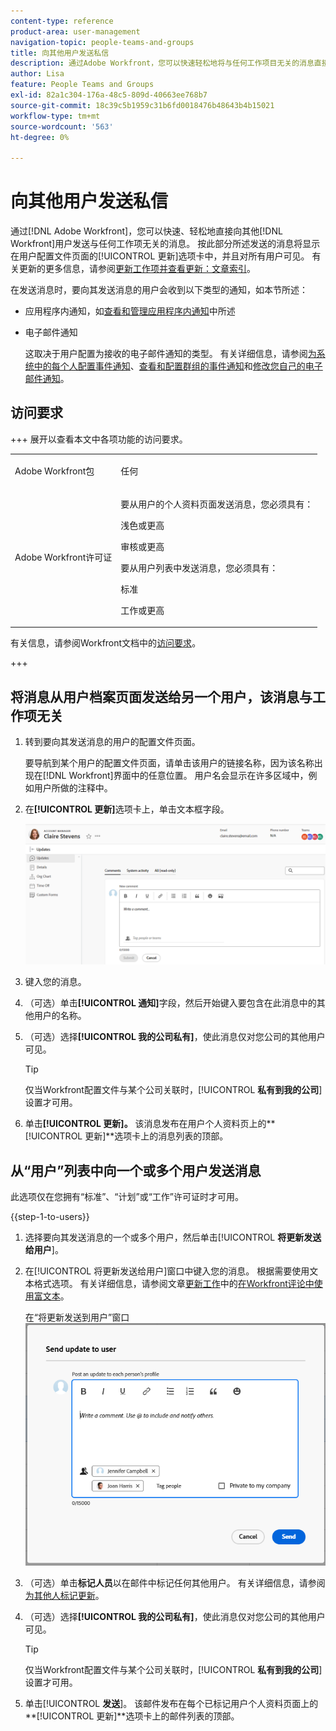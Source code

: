 ```yaml
---
content-type: reference
product-area: user-management
navigation-topic: people-teams-and-groups
title: 向其他用户发送私信
description: 通过Adobe Workfront，您可以快速轻松地将与任何工作项目无关的消息直接发送给其他Workfront用户。
author: Lisa
feature: People Teams and Groups
exl-id: 82a1c304-176a-48c5-809d-40663ee768b7
source-git-commit: 18c39c5b1959c31b6fd0018476b48643b4b15021
workflow-type: tm+mt
source-wordcount: '563'
ht-degree: 0%

---
```


# 向其他用户发送私信

通过[!DNL Adobe Workfront]，您可以快速、轻松地直接向其他[!DNL Workfront]用户发送与任何工作项无关的消息。 按此部分所述发送的消息将显示在用户配置文件页面的[!UICONTROL 更新]选项卡中，并且对所有用户可见。 有关更新的更多信息，请参阅[更新工作项并查看更新：文章索引](../../workfront-basics/updating-work-items-and-viewing-updates/update-work-items-and-view-updates.md)。

在发送消息时，要向其发送消息的用户会收到以下类型的通知，如本节所述：

* 应用程序内通知，如[查看和管理应用程序内通知](../../workfront-basics/using-notifications/view-and-manage-in-app-notifications.md)中所述
* 电子邮件通知

  这取决于用户配置为接收的电子邮件通知的类型。 有关详细信息，请参阅[为系统中的每个人配置事件通知](../../administration-and-setup/manage-workfront/emails/configure-event-notifications-for-everyone-in-the-system.md)、[查看和配置群组的事件通知](../../administration-and-setup/manage-groups/create-and-manage-groups/view-and-configure-event-notifications-group.md)和[修改您自己的电子邮件通知](../../workfront-basics/using-notifications/activate-or-deactivate-your-own-event-notifications.md)。

## 访问要求

+++ 展开以查看本文中各项功能的访问要求。

<table style="table-layout:auto"> 
 <col> 
 <col> 
 <tbody> 
  <tr> 
   <td>Adobe Workfront包</td> 
   <td><p>任何</p></td> 
  </tr> 
  <tr> 
   <td>Adobe Workfront许可证</td> 
   <td>
   <p>要从用户的个人资料页面发送消息，您必须具有：</P>
   <p>浅色或更高</p>
   <p>审核或更高</p>
   <p>要从用户列表中发送消息，您必须具有：</p>
   <p>标准</p>
   <p>工作或更高</p></td>
  </tr> 
 </tbody> 
</table>

有关信息，请参阅Workfront文档中的[访问要求](/help/quicksilver/administration-and-setup/add-users/access-levels-and-object-permissions/access-level-requirements-in-documentation.md)。

+++

## 将消息从用户档案页面发送给另一个用户，该消息与工作项无关

1. 转到要向其发送消息的用户的配置文件页面。

   要导航到某个用户的配置文件页面，请单击该用户的链接名称，因为该名称出现在[!DNL Workfront]界面中的任意位置。 用户名会显示在许多区域中，例如用户所做的注释中。

1. 在&#x200B;**[!UICONTROL 更新]**&#x200B;选项卡上，单击文本框字段。

   ![在[!UICONTROL 更新]选项卡上发送消息给用户](assets/send-message-to-user-on-updates-tab.png)

1. 键入您的消息。
1. （可选）单击&#x200B;**[!UICONTROL 通知]**&#x200B;字段，然后开始键入要包含在此消息中的其他用户的名称。

1. （可选）选择&#x200B;**[!UICONTROL 我的公司私有]**，使此消息仅对您公司的其他用户可见。

   >[!TIP]
   >
   >仅当Workfront配置文件与某个公司关联时，[!UICONTROL **私有到我的公司**]&#x200B;设置才可用。

1. 单击&#x200B;**[!UICONTROL 更新]。**
该消息发布在用户个人资料页上的**[!UICONTROL 更新]**&#x200B;选项卡上的消息列表的顶部。

## 从“用户”列表中向一个或多个用户发送消息

此选项仅在您拥有“标准”、“计划”或“工作”许可证时才可用。

{{step-1-to-users}}

1. 选择要向其发送消息的一个或多个用户，然后单击&#x200B;[!UICONTROL **将更新发送给用户**]。
1. 在[!UICONTROL 将更新发送给用户]窗口中键入您的消息。 根据需要使用文本格式选项。 有关详细信息，请参阅文章[更新工作](/help/quicksilver/workfront-basics/updating-work-items-and-viewing-updates/update-work.md#use-rich-text-in-a-workfront-comment)中的[在Workfront评论中使用富文本](/help/quicksilver/workfront-basics/updating-work-items-and-viewing-updates/update-work.md)。

   在“将更新发送到用户”窗口![向用户发送消息](assets/send-update-to-user-072825.png)

1. （可选）单击&#x200B;**标记人员**&#x200B;以在邮件中标记任何其他用户。 有关详细信息，请参阅[为其他人标记更新](/help/quicksilver/workfront-basics/updating-work-items-and-viewing-updates/tag-others-on-updates.md)。
1. （可选）选择&#x200B;**[!UICONTROL 我的公司私有]**，使此消息仅对您公司的其他用户可见。

   >[!TIP]
   >
   >仅当Workfront配置文件与某个公司关联时，[!UICONTROL **私有到我的公司**]&#x200B;设置才可用。
1. 单击&#x200B;[!UICONTROL **发送**]。
该邮件发布在每个已标记用户个人资料页面上的**[!UICONTROL 更新]**&#x200B;选项卡上的邮件列表的顶部。
